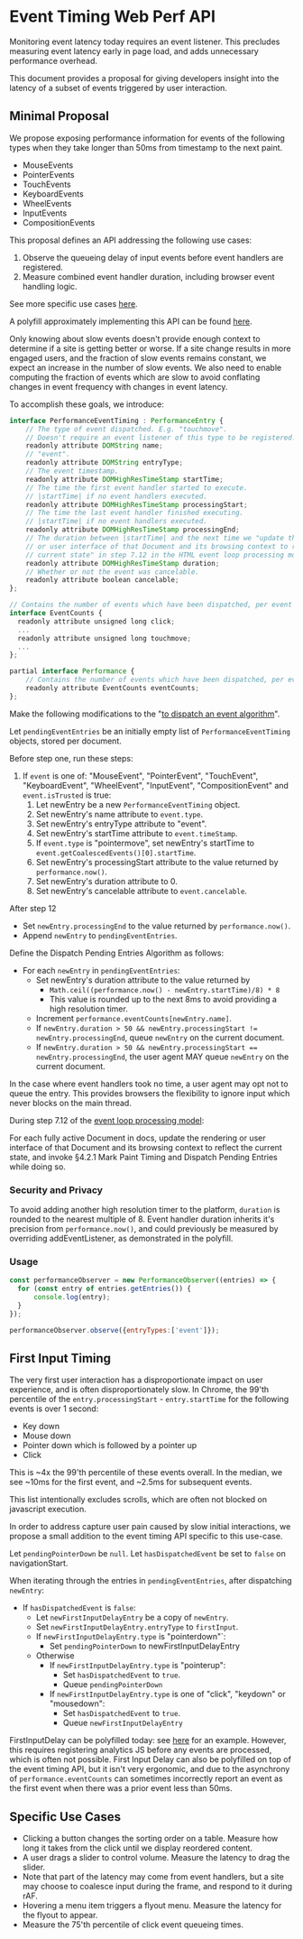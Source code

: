 # Event Timing Web Perf API

Monitoring event latency today requires an event listener. This precludes measuring event latency early in page load, and adds unnecessary performance overhead.

This document provides a proposal for giving developers insight into the latency of a subset of events triggered by user interaction.

## Minimal Proposal

We propose exposing performance information for events of the following types when they take longer than 50ms from timestamp to the next paint.
* MouseEvents
* PointerEvents
* TouchEvents
* KeyboardEvents
* WheelEvents
* InputEvents
* CompositionEvents

This proposal defines an API addressing the following use cases:

1.  Observe the queueing delay of input events before event handlers are registered.
2.  Measure combined event handler duration, including browser event handling logic.

See more specific use cases [here](#specific-use-cases).

A polyfill approximately implementing this API can be found [here](https://github.com/tdresser/input-latency-web-perf-polyfill/tree/gh-pages).

Only knowing about slow events doesn't provide enough context to determine if a site is getting better or worse. If a site change results in more engaged users, and the fraction of slow events remains constant, we expect an increase in the number of slow events. We also need to enable computing the fraction of events which are slow to avoid conflating changes in event frequency with changes in event latency.

To accomplish these goals, we introduce:

```js
interface PerformanceEventTiming : PerformanceEntry {
    // The type of event dispatched. E.g. "touchmove".
    // Doesn't require an event listener of this type to be registered.
    readonly attribute DOMString name;
    // "event".
    readonly attribute DOMString entryType;
    // The event timestamp.
    readonly attribute DOMHighResTimeStamp startTime;
    // The time the first event handler started to execute.
    // |startTime| if no event handlers executed.
    readonly attribute DOMHighResTimeStamp processingStart;
    // The time the last event handler finished executing.
    // |startTime| if no event handlers executed.
    readonly attribute DOMHighResTimeStamp processingEnd;    
    // The duration between |startTime| and the next time we "update the rendering 
    // or user interface of that Document and its browsing context to reflect the 
    // current state" in step 7.12 in the HTML event loop processing model.
    readonly attribute DOMHighResTimeStamp duration;
    // Whether or not the event was cancelable.
    readonly attribute boolean cancelable;
};

// Contains the number of events which have been dispatched, per event type.
interface EventCounts {
  readonly attribute unsigned long click;
  ...
  readonly attribute unsigned long touchmove;
  ...
};

partial interface Performance {
    // Contains the number of events which have been dispatched, per event type. Populated asynchronously. 
    readonly attribute EventCounts eventCounts;
};
```

Make the following modifications to the "[to dispatch an event algorithm](https://dom.spec.whatwg.org/#dispatching-events)".

Let `pendingEventEntries` be an initially empty list of `PerformanceEventTiming` objects, stored per document.

Before step one, run these steps:

1. If `event` is one of: "MouseEvent", "PointerEvent", "TouchEvent", "KeyboardEvent", "WheelEvent", "InputEvent", "CompositionEvent" and `event.isTrusted` is true:
    1. Let newEntry be a new `PerformanceEventTiming` object.
    1. Set newEntry's name attribute to `event.type`.
    1. Set newEntry's entryType attribute to "event".
    1. Set newEntry's startTime attribute to `event.timeStamp`.
    1. If `event.type` is "pointermove", set newEntry's startTime to `event.getCoalescedEvents()[0].startTime`.
    1. Set newEntry's processingStart attribute to the value returned by `performance.now()`.
    1. Set newEntry's duration attribute to 0.
    1. Set newEntry's cancelable attribute to `event.cancelable`.

After step 12
* Set `newEntry.processingEnd` to the value returned by `performance.now()`.
* Append `newEntry` to `pendingEventEntries`.

Define the Dispatch Pending Entries Algorithm as follows:
* For each `newEntry` in `pendingEventEntries`:
  * Set newEntry's duration attribute to the value returned by 
    * ```Math.ceil((performance.now() - newEntry.startTime)/8) * 8```
    * This value is rounded up to the next 8ms to avoid providing a high resolution timer.
  * Increment `performance.eventCounts[newEntry.name]`.
  * If `newEntry.duration > 50 && newEntry.processingStart != newEntry.processingEnd`, queue `newEntry` on the current document.
  * If `newEntry.duration > 50 && newEntry.processingStart == newEntry.processingEnd`, the user agent MAY queue `newEntry` on the current document.

In the case where event handlers took no time, a user agent may opt not to queue the entry. This provides browsers the flexibility to ignore input which never blocks on the main thread.

During step 7.12 of the [event loop processing model](https://html.spec.whatwg.org/multipage/webappapis.html#event-loop-processing-model):

For each fully active Document in docs, update the rendering or user interface of that Document and its browsing context to reflect the current state, and invoke §4.2.1 Mark Paint Timing and Dispatch Pending Entries while doing so. 

### Security and Privacy
To avoid adding another high resolution timer to the platform, `duration` is rounded to the nearest multiple of 8. Event handler duration inherits it's precision from `performance.now()`, and could previously be measured by overriding addEventListener, as demonstrated in the polyfill.

### Usage
```javascript
const performanceObserver = new PerformanceObserver((entries) => {
  for (const entry of entries.getEntries()) {
      console.log(entry);
  }
});

performanceObserver.observe({entryTypes:['event']});
```

## First Input Timing
The very first user interaction has a disproportionate impact on user experience, and is often disproportionately slow. In Chrome, the 99'th percentile of the `entry.processingStart` - `entry.startTime` for the following events is over 1 second:
* Key down
* Mouse down
* Pointer down which is followed by a pointer up
* Click

This is ~4x the 99'th percentile of these events overall. In the median, we see ~10ms for the first event, and ~2.5ms for subsequent events.

This list intentionally excludes scrolls, which are often not blocked on javascript execution.

In order to address capture user pain caused by slow initial interactions, we propose a small addition to the event timing API specific to this use-case.

Let `pendingPointerDown` be `null`.
Let `hasDispatchedEvent` be set to `false` on navigationStart.

When iterating through the entries in `pendingEventEntries`, after dispatching `newEntry`:
  * If `hasDispatchedEvent` is `false`:
      * Let `newFirstInputDelayEntry` be a copy of `newEntry`.
      * Set `newFirstInputDelayEntry.entryType` to `firstInput`.
      * If `newFirstInputDelayEntry.type` is "pointerdown"`:
          * Set `pendingPointerDown` to newFirstInputDelayEntry
      * Otherwise
          * If `newFirstInputDelayEntry.type` is "pointerup":
              * Set `hasDispatchedEvent` to `true`.
              * Queue `pendingPointerDown`
          * If `newFirstInputDelayEntry.type` is one of "click", "keydown" or "mousedown":
            * Set `hasDispatchedEvent` to `true`.
            * Queue `newFirstInputDelayEntry`
      
FirstInputDelay can be polyfilled today: see [here](https://github.com/GoogleChromeLabs/first-input-delay) for an example. However, this requires registering analytics JS before any events are processed, which is often not possible. First Input Delay can also be polyfilled on top of the event timing API, but it isn't very ergonomic, and due to the asynchrony of `performance.eventCounts` can sometimes incorrectly report an event as the first event when there was a prior event less than 50ms.

## Specific Use Cases
* Clicking a button changes the sorting order on a table. Measure how long it takes from the click until we display reordered content.
* A user drags a slider to control volume. Measure the latency to drag the slider. 
 * Note that part of the latency may come from event handlers, but a site may choose to coalesce input during the frame, and respond to it during rAF.
* Hovering a menu item triggers a flyout menu. Measure the latency for the flyout to appear.
* Measure the 75'th percentile of click event queueing times.
